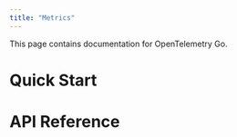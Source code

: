 ```yaml
---
title: "Metrics"
---
```


This page contains documentation for OpenTelemetry Go.

# Quick Start

# API Reference
